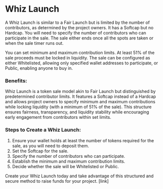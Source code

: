 # Whiz Launch

A Whiz Launch is similar to a Fair Launch but is limited by the number of contributors, as determined by the project owners. It has a Softcap but no Hardcap. You will need to specify the number of contributors who can participate in the sale. The sale either ends once all the spots are taken or when the sale timer runs out.

&#x20;You can set minimum and maximum contribution limits. At least 51% of the sale proceeds must be locked in liquidity. The sale can be configured as either Whitelisted, allowing only specified wallet addresses to participate, or Public, enabling anyone to buy in.

### Benefits:

Whiz Launch is a token sale model akin to Fair Launch but distinguished by predetermined contributor limits. It features a Softcap instead of a Hardcap and allows project owners to specify minimum and maximum contributions while locking liquidity (with a minimum of 51% of the sale). This structure ensures fairness, transparency, and liquidity stability while encouraging early engagement from contributors within set limits.

### Steps to Create a Whiz Launch:

1. Ensure your wallet holds at least the number of tokens required for the sale, as you will need to deposit them.
2. Set the Softcap for the sale.
3. Specify the number of contributors who can participate.
4. Establish the minimum and maximum contribution limits.
5. Decide whether the sale will be Whitelisted or Public.

Create your Whiz Launch today and take advantage of this structured and secure method to raise funds for your project. \[link]
